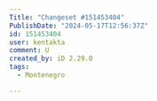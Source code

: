 ```yaml
---
Title: "Changeset #151453404"
PublishDate: "2024-05-17T12:56:37Z"
id: 151453404
user: kentakta
comment: U
created_by: iD 2.29.0
tags:
  - Montenegro

---
```

